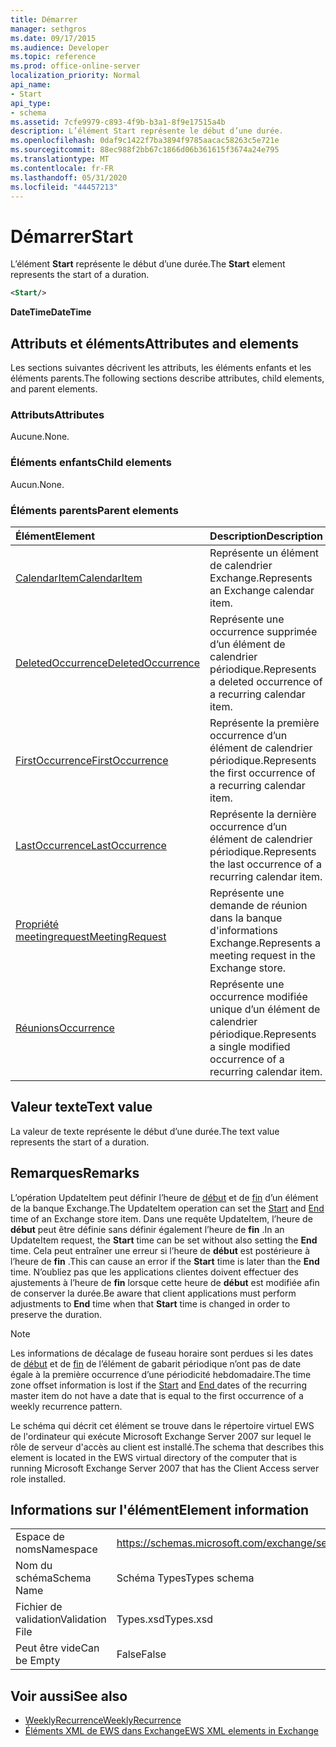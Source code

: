 ```yaml
---
title: Démarrer
manager: sethgros
ms.date: 09/17/2015
ms.audience: Developer
ms.topic: reference
ms.prod: office-online-server
localization_priority: Normal
api_name:
- Start
api_type:
- schema
ms.assetid: 7cfe9979-c893-4f9b-b3a1-8f9e17515a4b
description: L’élément Start représente le début d’une durée.
ms.openlocfilehash: 0daf9c1422f7ba3894f9785aacac58263c5e721e
ms.sourcegitcommit: 88ec988f2bb67c1866d06b361615f3674a24e795
ms.translationtype: MT
ms.contentlocale: fr-FR
ms.lasthandoff: 05/31/2020
ms.locfileid: "44457213"
---
```

# <a name="start"></a><span data-ttu-id="77bad-103">Démarrer</span><span class="sxs-lookup"><span data-stu-id="77bad-103">Start</span></span>

<span data-ttu-id="77bad-104">L’élément **Start** représente le début d’une durée.</span><span class="sxs-lookup"><span data-stu-id="77bad-104">The **Start** element represents the start of a duration.</span></span> 
  
```xml
<Start/>
```

<span data-ttu-id="77bad-105">**DateTime**</span><span class="sxs-lookup"><span data-stu-id="77bad-105">**DateTime**</span></span>

## <a name="attributes-and-elements"></a><span data-ttu-id="77bad-106">Attributs et éléments</span><span class="sxs-lookup"><span data-stu-id="77bad-106">Attributes and elements</span></span>

<span data-ttu-id="77bad-107">Les sections suivantes décrivent les attributs, les éléments enfants et les éléments parents.</span><span class="sxs-lookup"><span data-stu-id="77bad-107">The following sections describe attributes, child elements, and parent elements.</span></span>
  
### <a name="attributes"></a><span data-ttu-id="77bad-108">Attributs</span><span class="sxs-lookup"><span data-stu-id="77bad-108">Attributes</span></span>

<span data-ttu-id="77bad-109">Aucune.</span><span class="sxs-lookup"><span data-stu-id="77bad-109">None.</span></span>
  
### <a name="child-elements"></a><span data-ttu-id="77bad-110">Éléments enfants</span><span class="sxs-lookup"><span data-stu-id="77bad-110">Child elements</span></span>

<span data-ttu-id="77bad-111">Aucun.</span><span class="sxs-lookup"><span data-stu-id="77bad-111">None.</span></span>
  
### <a name="parent-elements"></a><span data-ttu-id="77bad-112">Éléments parents</span><span class="sxs-lookup"><span data-stu-id="77bad-112">Parent elements</span></span>

|<span data-ttu-id="77bad-113">**Élément**</span><span class="sxs-lookup"><span data-stu-id="77bad-113">**Element**</span></span>|<span data-ttu-id="77bad-114">**Description**</span><span class="sxs-lookup"><span data-stu-id="77bad-114">**Description**</span></span>|
|:-----|:-----|
|[<span data-ttu-id="77bad-115">CalendarItem</span><span class="sxs-lookup"><span data-stu-id="77bad-115">CalendarItem</span></span>](calendaritem.md) <br/> |<span data-ttu-id="77bad-116">Représente un élément de calendrier Exchange.</span><span class="sxs-lookup"><span data-stu-id="77bad-116">Represents an Exchange calendar item.</span></span>  <br/> |
|[<span data-ttu-id="77bad-117">DeletedOccurrence</span><span class="sxs-lookup"><span data-stu-id="77bad-117">DeletedOccurrence</span></span>](deletedoccurrence.md) <br/> |<span data-ttu-id="77bad-118">Représente une occurrence supprimée d’un élément de calendrier périodique.</span><span class="sxs-lookup"><span data-stu-id="77bad-118">Represents a deleted occurrence of a recurring calendar item.</span></span>  <br/> |
|[<span data-ttu-id="77bad-119">FirstOccurrence</span><span class="sxs-lookup"><span data-stu-id="77bad-119">FirstOccurrence</span></span>](firstoccurrence.md) <br/> |<span data-ttu-id="77bad-120">Représente la première occurrence d’un élément de calendrier périodique.</span><span class="sxs-lookup"><span data-stu-id="77bad-120">Represents the first occurrence of a recurring calendar item.</span></span>  <br/> |
|[<span data-ttu-id="77bad-121">LastOccurrence</span><span class="sxs-lookup"><span data-stu-id="77bad-121">LastOccurrence</span></span>](lastoccurrence.md) <br/> |<span data-ttu-id="77bad-122">Représente la dernière occurrence d’un élément de calendrier périodique.</span><span class="sxs-lookup"><span data-stu-id="77bad-122">Represents the last occurrence of a recurring calendar item.</span></span>  <br/> |
|[<span data-ttu-id="77bad-123">Propriété meetingrequest</span><span class="sxs-lookup"><span data-stu-id="77bad-123">MeetingRequest</span></span>](meetingrequest.md) <br/> |<span data-ttu-id="77bad-124">Représente une demande de réunion dans la banque d'informations Exchange.</span><span class="sxs-lookup"><span data-stu-id="77bad-124">Represents a meeting request in the Exchange store.</span></span>  <br/> |
|[<span data-ttu-id="77bad-125">Réunions</span><span class="sxs-lookup"><span data-stu-id="77bad-125">Occurrence</span></span>](occurrence.md) <br/> |<span data-ttu-id="77bad-126">Représente une occurrence modifiée unique d’un élément de calendrier périodique.</span><span class="sxs-lookup"><span data-stu-id="77bad-126">Represents a single modified occurrence of a recurring calendar item.</span></span>  <br/> |
   
## <a name="text-value"></a><span data-ttu-id="77bad-127">Valeur texte</span><span class="sxs-lookup"><span data-stu-id="77bad-127">Text value</span></span>

<span data-ttu-id="77bad-128">La valeur de texte représente le début d’une durée.</span><span class="sxs-lookup"><span data-stu-id="77bad-128">The text value represents the start of a duration.</span></span>
  
## <a name="remarks"></a><span data-ttu-id="77bad-129">Remarques</span><span class="sxs-lookup"><span data-stu-id="77bad-129">Remarks</span></span>

<span data-ttu-id="77bad-130">L’opération UpdateItem peut définir l’heure de [début](start.md) et de [fin](end-ex15websvcsotherref.md) d’un élément de la banque Exchange.</span><span class="sxs-lookup"><span data-stu-id="77bad-130">The UpdateItem operation can set the [Start](start.md) and [End ](end-ex15websvcsotherref.md) time of an Exchange store item.</span></span> <span data-ttu-id="77bad-131">Dans une requête UpdateItem, l’heure de **début** peut être définie sans définir également l’heure de **fin** .</span><span class="sxs-lookup"><span data-stu-id="77bad-131">In an UpdateItem request, the **Start** time can be set without also setting the **End** time.</span></span> <span data-ttu-id="77bad-132">Cela peut entraîner une erreur si l’heure de **début** est postérieure à l’heure de **fin** .</span><span class="sxs-lookup"><span data-stu-id="77bad-132">This can cause an error if the **Start** time is later than the **End** time.</span></span> <span data-ttu-id="77bad-133">N’oubliez pas que les applications clientes doivent effectuer des ajustements à l’heure de **fin** lorsque cette heure de **début** est modifiée afin de conserver la durée.</span><span class="sxs-lookup"><span data-stu-id="77bad-133">Be aware that client applications must perform adjustments to **End** time when that **Start** time is changed in order to preserve the duration.</span></span> 
  
> [!NOTE]
> <span data-ttu-id="77bad-134">Les informations de décalage de fuseau horaire sont perdues si les dates de [début](start.md) et de [fin](end-ex15websvcsotherref.md) de l’élément de gabarit périodique n’ont pas de date égale à la première occurrence d’une périodicité hebdomadaire.</span><span class="sxs-lookup"><span data-stu-id="77bad-134">The time zone offset information is lost if the [Start](start.md) and [End ](end-ex15websvcsotherref.md) dates of the recurring master item do not have a date that is equal to the first occurrence of a weekly recurrence pattern.</span></span> 
  
<span data-ttu-id="77bad-135">Le schéma qui décrit cet élément se trouve dans le répertoire virtuel EWS de l'ordinateur qui exécute Microsoft Exchange Server 2007 sur lequel le rôle de serveur d'accès au client est installé.</span><span class="sxs-lookup"><span data-stu-id="77bad-135">The schema that describes this element is located in the EWS virtual directory of the computer that is running Microsoft Exchange Server 2007 that has the Client Access server role installed.</span></span>
  
## <a name="element-information"></a><span data-ttu-id="77bad-136">Informations sur l'élément</span><span class="sxs-lookup"><span data-stu-id="77bad-136">Element information</span></span>

|||
|:-----|:-----|
|<span data-ttu-id="77bad-137">Espace de noms</span><span class="sxs-lookup"><span data-stu-id="77bad-137">Namespace</span></span>  <br/> |https://schemas.microsoft.com/exchange/services/2006/types  <br/> |
|<span data-ttu-id="77bad-138">Nom du schéma</span><span class="sxs-lookup"><span data-stu-id="77bad-138">Schema Name</span></span>  <br/> |<span data-ttu-id="77bad-139">Schéma Types</span><span class="sxs-lookup"><span data-stu-id="77bad-139">Types schema</span></span>  <br/> |
|<span data-ttu-id="77bad-140">Fichier de validation</span><span class="sxs-lookup"><span data-stu-id="77bad-140">Validation File</span></span>  <br/> |<span data-ttu-id="77bad-141">Types.xsd</span><span class="sxs-lookup"><span data-stu-id="77bad-141">Types.xsd</span></span>  <br/> |
|<span data-ttu-id="77bad-142">Peut être vide</span><span class="sxs-lookup"><span data-stu-id="77bad-142">Can be Empty</span></span>  <br/> |<span data-ttu-id="77bad-143">False</span><span class="sxs-lookup"><span data-stu-id="77bad-143">False</span></span>  <br/> |
   
## <a name="see-also"></a><span data-ttu-id="77bad-144">Voir aussi</span><span class="sxs-lookup"><span data-stu-id="77bad-144">See also</span></span>

- [<span data-ttu-id="77bad-145">WeeklyRecurrence</span><span class="sxs-lookup"><span data-stu-id="77bad-145">WeeklyRecurrence</span></span>](weeklyrecurrence.md)
- [<span data-ttu-id="77bad-146">Éléments XML de EWS dans Exchange</span><span class="sxs-lookup"><span data-stu-id="77bad-146">EWS XML elements in Exchange</span></span>](ews-xml-elements-in-exchange.md)


